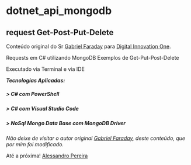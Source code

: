 # dotnet_api_mongodb
## request Get-Post-Put-Delete

Conteúdo original do Sr [Gabriel Faraday](https://about.me/gabrielfaraday) para [Digital Innovation One](https://digitalinnovation.one/).

Requests em C# utilizando MongoDB
Exemplos de Get-Put-Post-Delete

Executado via Terminal e via IDE

***Tecnologias Aplicadas:***

##### > C# com PowerShell
##### > C# com Visual Studio Code
##### > NoSql Mongo Data Base com MongoDB Driver


*Não deixe de visitar o autor original [Gabriel Faraday](https://github.com/gabrielfbarros), deste conteúdo, que por mim foi modificado.*

Até a próxima!
[Alessandro Pereira](https://about.me/alessandropereira/)

